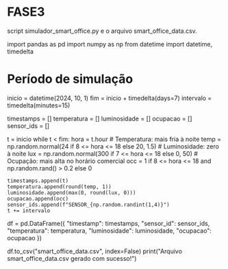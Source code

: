 # FASE3
script simulador_smart_office.py e o arquivo smart_office_data.csv. 

import pandas as pd
import numpy as np
from datetime import datetime, timedelta

# Período de simulação
inicio = datetime(2024, 10, 1)
fim = inicio + timedelta(days=7)
intervalo = timedelta(minutes=15)

timestamps = []
temperatura = []
luminosidade = []
ocupacao = []
sensor_ids = []

t = inicio
while t < fim:
    hora = t.hour
    # Temperatura: mais fria à noite
    temp = np.random.normal(24 if 8 <= hora <= 18 else 20, 1.5)
    # Luminosidade: zero à noite
    lux = np.random.normal(300 if 7 <= hora <= 18 else 0, 50)
    # Ocupação: mais alta no horário comercial
    occ = 1 if 8 <= hora <= 18 and np.random.rand() > 0.2 else 0

    timestamps.append(t)
    temperatura.append(round(temp, 1))
    luminosidade.append(max(0, round(lux, 0)))
    ocupacao.append(occ)
    sensor_ids.append(f"SENSOR_{np.random.randint(1,4)}")
    t += intervalo

df = pd.DataFrame({
    "timestamp": timestamps,
    "sensor_id": sensor_ids,
    "temperatura": temperatura,
    "luminosidade": luminosidade,
    "ocupacao": ocupacao
})

df.to_csv("smart_office_data.csv", index=False)
print("Arquivo smart_office_data.csv gerado com sucesso!")


